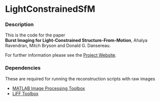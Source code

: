 # LightConstrainedSfM

### Description
This is the code for the paper   
**Burst Imaging for Light-Constrained Structure-From-Motion**, Ahalya Ravendran, Mitch Bryson and Donald G. Dansereau.  

For further information please see the [Project Website](https://roboticimaging.org/Projects/BurstSfM).

### Dependencies
These are required for running the reconstruction scripts with raw images
- [MATLAB Image Processing Toolbox](https://au.mathworks.com/products/image.html)  
- [LiFF Toolbox](https://github.com/doda42/LiFF)  
